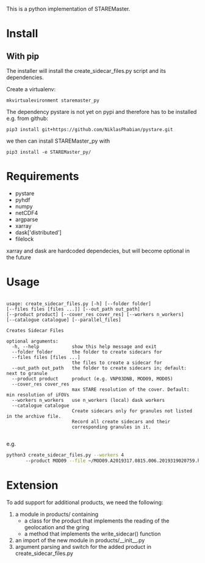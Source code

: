 This is a python implementation of STAREMaster.


# Install

## With pip
The installer will install the create_sidecar_files.py script and its dependencies.

Create a virtualenv:

    mkvirtualevironment staremaster_py

The dependency pystare is not yet on pypi and therefore has to be installed e.g. from github:

    pip3 install git+https://github.com/NiklasPhabian/pystare.git
    
we then can install STAREMaster_py with 

    pip3 install -e STAREMaster_py/

    
## 
    


# Requirements

* pystare
* pyhdf
* numpy
* netCDF4
* argparse
* xarray
* dask['distributed']
* filelock

xarray and dask are hardcoded dependecies, but will become optional in the future

# Usage

```

usage: create_sidecar_files.py [-h] [--folder folder] 
[--files files [files ...]] [--out_path out_path] 
[--product product] [--cover_res cover_res] [--workers n_workers] 
[--catalogue catalogue] [--parallel_files]

Creates Sidecar Files

optional arguments:
  -h, --help            show this help message and exit
  --folder folder       the folder to create sidecars for
  --files files [files ...]
                        the files to create a sidecar for
  --out_path out_path   the folder to create sidecars in; default: next to granule
  --product product     product (e.g. VNP03DNB, MOD09, MOD05)
  --cover_res cover_res
                        max STARE resolution of the cover. Default: min resolution of iFOVs
  --workers n_workers   use n_workers (local) dask workers
  --catalogue catalogue
                        Create sidecars only for granules not listed in the archive file. 
                        Record all create sidecars and their
                        corresponding granules in it.


```

e.g.

```bash
python3 create_sidecar_files.py --workers 4 
       --product MOD09 --file ~/MOD09.A2019317.0815.006.2019319020759.hdf
```

# Extension
To add support for additional products, we need the following:

1. a module in products/ containing 
    * a class for the product that implements the reading of the geolocation and the gring 
    * a method that implements the write_sidecar() function
2. an import of the new module in products/\_\_init\_\_.py
3. argument parsing and switch for the added product in create_sidecar_files.py



